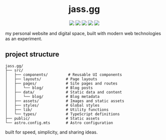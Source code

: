 <h1 align="center">jass.gg</h1>

<p align="center">

<img src ="https://img.shields.io/badge/Astro-000000.svg?style=for-the-badge&logo=astro&logoColor=white">
<img src ="https://img.shields.io/badge/TypeScript-000000.svg?style=for-the-badge&logo=typescript&logoColor=white">
<img src ="https://img.shields.io/badge/Tailwind%20CSS-000000.svg?style=for-the-badge&logo=tailwindcss&logoColor=white">
<img src ="https://img.shields.io/badge/Bun-000000.svg?style=for-the-badge&logo=bun&logoColor=white">
<img src ="https://img.shields.io/badge/Vercel-000000.svg?style=for-the-badge&logo=vercel&logoColor=white">

</p>

my personal website and digital space, built with modern web technologies as an experiment.

## project structure

```
jass.gg/
├── src/
│   ├── components/         # Reusable UI components
│   ├── layouts/           # Page layouts
│   ├── pages/             # Site pages and routes
│   │   └── blog/          # Blog posts
│   ├── data/              # Static data and content
│   │   └── blog/          # Blog metadata
│   ├── assets/            # Images and static assets
│   ├── styles/            # Global styles
│   ├── lib/               # Utility functions
│   └── types/             # TypeScript definitions
├── public/                # Static assets
└── astro.config.mts       # Astro configuration
```

built for speed, simplicity, and sharing ideas.